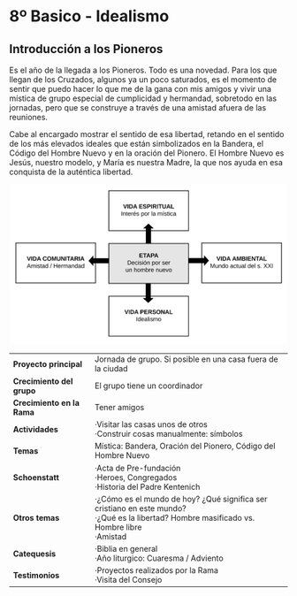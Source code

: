 # 8º Basico - Idealismo

## Introducción a los Pioneros

Es el año de la llegada a los Pioneros. Todo es una novedad. Para los que llegan de los Cruzados, algunos ya un poco saturados, es el momento de sentir que puedo hacer lo que me de la gana con mis amigos y vivir una mística de grupo especial de cumplicidad y hermandad, sobretodo en las jornadas, pero que se construye a través de una amistad afuera de las reuniones.

Cabe al encargado mostrar el sentido de esa libertad, retando en el sentido de los más elevados ideales que están simbolizados en la Bandera, el Código del Hombre Nuevo y en la oración del Pionero. El Hombre Nuevo es Jesús, nuestro modelo, y María es nuestra Madre, la que nos ayuda en esa conquista de la auténtica libertad.

![](../../.gitbook/assets/etapas-page-1.svg)

|  |  |
| --- | --- |
| **Proyecto principal** | Jornada de grupo. Si posible en una casa fuera de la ciudad |
| **Crecimiento del grupo** | El grupo tiene un coordinador |
| **Crecimiento en la Rama** | Tener amigos |
| **Actividades** | ·Visitar las casas unos de otros<br />·Construir cosas manualmente: símbolos |
| **Temas** | Mística: Bandera, Oración del Pionero, Código del Hombre Nuevo |
| **Schoenstatt** | ·Acta de Pre-fundación<br />·Heroes, Congregados<br />·Historia del Padre Kentenich |
| **Otros temas** | ·¿Cómo es el mundo de hoy? ¿Qué significa ser cristiano en este mundo?<br />·¿Qué es la libertad? Hombre masificado vs. Hombre libre<br />·Amistad |
| **Catequesis** | ·Biblia en general<br />·Año liturgico: Cuaresma / Adviento |
| **Testimonios** | ·Proyectos realizados por la Rama<br />·Visita del Consejo |
